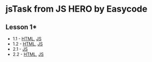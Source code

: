 # jsTask from JS HERO by Easycode

## Lesson 1* <br>
* 1.1 - <a href="https://dmitriymk.github.io/jsTask/lesson-1/1.1-string.html">HTML</a>, <a href="https://github.com/DmitriyMK/jsTask/blob/master/lesson-1/1.1-string.js">JS</a> <br>
* 1.2 - <a href="https://dmitriymk.github.io/jsTask/lesson-1/1.2-math.html">HTML</a>, <a href="https://github.com/DmitriyMK/jsTask/blob/master/lesson-1/1.2-math.js">JS</a> <br> 
* 2.1 - <a href="https://github.com/DmitriyMK/jsTask/blob/master/lesson-1/2.1-typeConversion.js">JS</a><br> 
* 2.2 - <a href="https://dmitriymk.github.io/jsTask/lesson-1/2.2-conditional.html">HTML</a>, <a href="https://github.com/DmitriyMK/jsTask/blob/master/lesson-1/2.2.-conditional.js">JS</a> <br>
